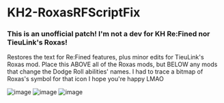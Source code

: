 # KH2-RoxasRFScriptFix
### This is an unofficial patch! I'm not a dev for KH Re:Fined nor TieuLink's Roxas!
Restores the text for Re:Fined features, plus minor edits for TieuLink's Roxas mod. Place this ABOVE all of the Roxas mods, but BELOW any mods that change the Dodge Roll abilities' names.
I had to trace a bitmap of Roxas's symbol for that icon I hope you're happy LMAO

![image](https://github.com/camsPatience/KH2-RoxasRFScriptFix/assets/15706696/7e7e6689-83c4-4cc7-b1a0-4b127b09f4e4)
![image](https://github.com/camsPatience/KH2-RoxasRFScriptFix/assets/15706696/b1b47125-2c58-4b58-8be9-6e4612a3b0b7)
![image](https://github.com/camsPatience/KH2-RoxasRFScriptFix/assets/15706696/1c890b16-7ef4-4df9-8cd1-2da6122b4e77)
